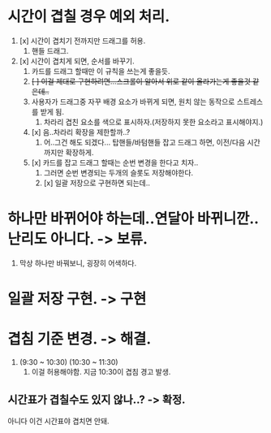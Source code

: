 # 시간이 겹칠 경우 예외 처리.
1. [x] 시간이 겹치기 전까지만 드래그를 허용.
    1. 핸들 드래그.
2. [x] 시간이 겹치게 되면, 순서를 바꾸기.
    1. 카드를 드래그 할때만 이 규칙을 쓰는게 좋을듯.
    2. ~~[ ] 이걸 제대로 구현하려면...스크롤이 알아서 위로 같이 올라가는게 좋을것 같은데..~~
    3. 사용자가 드래그중 자꾸 배경 요소가 바뀌게 되면, 원치 않는 동작으로 스트레스를 받게 됨.
        1. 차라리 겹친 요소를 색으로 표시하자.(저장하지 못한 요소라고 표시해야지.)
    4. [x] 음..차라리 확장을 제한할까..?
       1. 어..그건 해도 되겠다... 탑핸들/바텀핸들 잡고 드래그 하면, 이전/다음 시간까지만 확장하게.
    5. [x] 카드를 잡고 드래그 할때는 순번 변경을 한다고 치자..
       1. 그러면 순번 변경되는 두개의 슬롯도 저장해야한다.
       2. [x] 일괄 저장으로 구현하면 되는데..

# 하나만 바뀌어야 하는데..연달아 바뀌니깐..난리도 아니다. -> 보류.
1. 막상 하나만 바꿔보니, 굉장히 어색하다.

# 일괄 저장 구현. -> 구현

# 겹침 기준 변경. -> 해결.
1. (9:30 ~ 10:30) (10:30 ~ 11:30)
   1. 이걸 허용해야함. 지금 10:30이 겹침 경고 발생.

## 시간표가 겹칠수도 있지 않나..? -> 확정.
아니다 이건 시간표야 겹치면 안돼.

